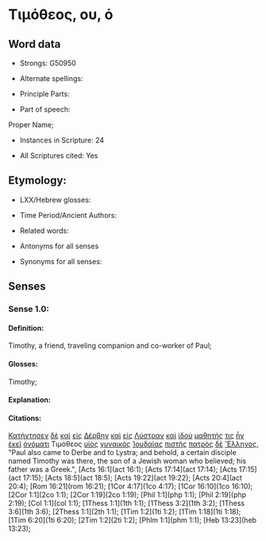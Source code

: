 # Τιμόθεος, ου, ὁ 

<!-- Status: S2=NeedsReview -->
<!-- Lexica used for edits: BDAG, FFM, LN, A-S -->

## Word data

* Strongs: G50950

* Alternate spellings:

* Principle Parts: 

* Part of speech: 

Proper Name;

* Instances in Scripture: 24

* All Scriptures cited: Yes

## Etymology: 

* LXX/Hebrew glosses: 

* Time Period/Ancient Authors: 

* Related words: 

* Antonyms for all senses

* Synonyms for all senses: 

## Senses 

### Sense  1.0: 

#### Definition: 

Timothy, a friend, traveling companion and co-worker of Paul;

#### Glosses: 

Timothy; 

#### Explanation: 

#### Citations: 

[Κατήντησεν](../G26580/01.md) [δὲ](../G11610/01.md) [καὶ](../G25320/01.md) [εἰς](../G15190/01.md) [Δέρβην](../G11910/01.md) [καὶ](../G25320/01.md) [εἰς](../G15190/01.md) [Λύστραν](../G30820/01.md) [καὶ](../G25320/01.md) [ἰδοὺ](../G37080/01.md) [μαθητής](../G31010/01.md) [τις](../G51000/01.md) [ἦν](../G99999/01.md) [ἐκεῖ](../G15630/01.md) [ὀνόματι](../G36860/01.md) Τιμόθεος [υἱὸς](../G52070/01.md) [γυναικὸς](../G11350/01.md) [Ἰουδαίας](../G24530/01.md) [πιστῆς](../G41030/01.md) [πατρὸς](../G39620/01.md) [δὲ](../G11610/01.md) [Ἕλληνος](../G16720/01.md), 
"Paul also came to Derbe and to Lystra; and behold, a certain disciple named Timothy was there, the son of a Jewish woman who believed; his father was a Greek.", 
[Acts 16:1](act 16:1);  [Acts 17:14](act 17:14);  [Acts 17:15](act 17:15);  [Acts 18:5](act 18:5);  [Acts 19:22](act 19:22);  [Acts 20:4](act 20:4);  [Rom 16:21](rom 16:21);  [1Cor 4:17](1co 4:17);  [1Cor 16:10](1co 16:10);  [2Cor 1:1](2co 1:1);  [2Cor 1:19](2co 1:19);  [Phil 1:1](php 1:1);  [Phil 2:19](php 2:19);  [Col 1:1](col 1:1);  [1Thess 1:1](1th 1:1);  [1Thess 3:2](1th 3:2);  [1Thess 3:6](1th 3:6);  [2Thess 1:1](2th 1:1);  [1Tim 1:2](1ti 1:2);  [1Tim 1:18](1ti 1:18);  [1Tim 6:20](1ti 6:20);  [2Tim 1:2](2ti 1:2);  [Phlm 1:1](phm 1:1);  [Heb 13:23](heb 13:23);
